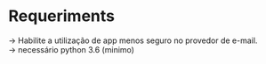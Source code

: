 # Requeriments

→ Habilite a utilização de app menos seguro no provedor de e-mail.<br>
→ necessário python 3.6 (minimo)
